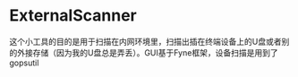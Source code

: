 # ExternalScanner
这个小工具的目的是用于扫描在内网环境里，扫描出插在终端设备上的U盘或者别的外接存储（因为我的U盘总是弄丢）。GUI基于Fyne框架，设备扫描是用到了gopsutil
